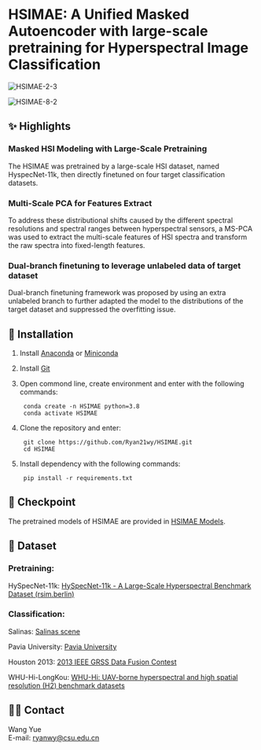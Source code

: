 # HSIMAE: A Unified Masked Autoencoder with large-scale pretraining for Hyperspectral Image Classification

![HSIMAE-2-3](https://github.com/Ryan21wy/HSIMAE/assets/81405754/d8a1177e-a587-40d8-bebb-b63113ae1122)

![HSIMAE-8-2](https://github.com/Ryan21wy/HSIMAE/assets/81405754/6d02fbf4-d15a-4887-9c6b-e717a5c0fc57)

## ✨ Highlights
### Masked HSI Modeling with Large-Scale Pretraining
The HSIMAE was pretrained by a large-scale HSI dataset, named HyspecNet-11k, then directly finetuned on four target classification datasets.

### Multi-Scale PCA for Features Extract
To address these distributional shifts caused by the different spectral resolutions and spectral ranges between hyperspectral sensors, a MS-PCA was used to extract the multi-scale features of HSI spectra and transform the raw spectra into fixed-length features.

### Dual-branch finetuning to leverage unlabeled data of target dataset
Dual-branch finetuning framework was proposed by using an extra unlabeled branch to further adapted the model to the distributions of the target dataset and suppressed the overfitting issue.

## 🔨 Installation
  
1. Install [Anaconda](https://www.anaconda.com/) or [Miniconda](https://docs.conda.io/en/latest/miniconda.html)   
2. Install [Git](https://git-scm.com/downloads)  
4. Open commond line, create environment and enter with the following commands:  

        conda create -n HSIMAE python=3.8
        conda activate HSIMAE

5. Clone the repository and enter:  

        git clone https://github.com/Ryan21wy/HSIMAE.git
        cd HSIMAE

6. Install dependency with the following commands:
        
        pip install -r requirements.txt

## 🚀 Checkpoint

The pretrained models of HSIMAE are provided in [HSIMAE Models](https://drive.google.com/drive/folders/1Jln13zkwoHyG8gmykc17kMDXfvgSkiVC).

## 🧐 Dataset

### Pretraining:
HySpecNet-11k: [HySpecNet-11k - A Large-Scale Hyperspectral Benchmark Dataset (rsim.berlin)](https://hyspecnet.rsim.berlin/)

### Classification:
Salinas: [Salinas scene](https://www.ehu.eus/ccwintco/index.php/Hyperspectral_Remote_Sensing_Scenes#Salinas_scene)

Pavia University: [Pavia University](https://www.ehu.eus/ccwintco/index.php/Hyperspectral_Remote_Sensing_Scenes#Pavia_Centre_and_University)

Houston 2013: [2013 IEEE GRSS Data Fusion Contest](https://hyperspectral.ee.uh.edu/?page_id=459)

WHU-Hi-LongKou: [WHU-Hi: UAV-borne hyperspectral and high spatial resolution (H2) benchmark datasets](http://rsidea.whu.edu.cn/resource_WHUHi_sharing.htm)

## 🧑‍💻 Contact

Wang Yue   
E-mail: ryanwy@csu.edu.cn 
